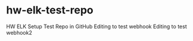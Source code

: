 # hw-elk-test-repo
HW ELK Setup Test Repo in GitHub
Editing to test webhook
Editing to test webhook2
